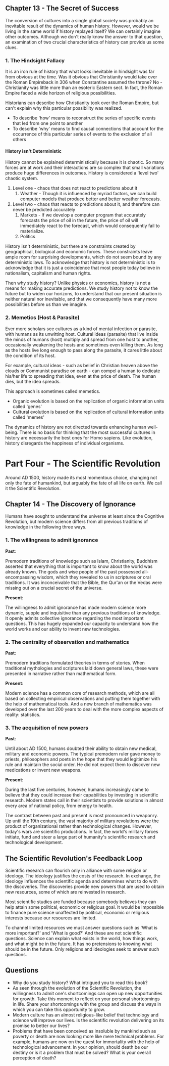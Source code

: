 ## Chapter 13 - The Secret of Success

The conversion of cultures into a single global society was probably an inevitable result of the dynamics of human history. However, would we be living in the same world if history replayed itself? We can certainly imagine other outcomes. Although we don't really know the answer to that question, an examination of two crucial characteristics of history can provide us some clues. 

### 1. The Hindsight Fallacy
It is an iron rule of history that what looks inevitable in hindsight was far from obvious at the time. Was it obvious that Christianity would take over the Roman Empireback in 306 when Constantine assumed the throne? No - Christianity was little more than an esoteric Eastern sect. In fact, the Roman Empire faced a wide horizon of religious possibilities. 

Historians can describe how Christianity took over the Roman Empire, but can't explain why this particular possibility was realized.
- To describe 'how' means to reconstruct the series of specific events that led from one point to another
- To describe 'why' means to find causal connections that account for the occurrence of this particular series of events to the exclusion of all others

#### History isn't Deterministic
History cannot be explained deterministically because it is chaotic. So many forces are at work and their interactions are so complex that small variations produce huge differences in outcomes. History is considered a 'level two' chaotic system.
1. Level one - chaos that does not react to predictions about it
    1. Weather - Though it is influenced by myriad factors, we can build computer models that produce better and better weather forecasts.
2. Level two - chaos that reacts to predictions about it, and therefore can never be predicted accurately
    1. Markets - If we develop a computer program that accurately forecasts the price of oil in the future, the price of oil will immediately react to the forecast, which would consequently fail to materialize. 
    2. Politics

History isn't deterministic, but there are constraints created by geographical, biological and economic forces. These constraints leave ample room for surprising developments, which do not seem bound by any deterministic laws. To acknowledge that history is not deterministic is to acknowledge that it is just a coincidence that most people today believe in nationalism, capitalism and human rights.

Then why study history? Unlike physics or economics, history is not a means for making accurate predictions. We study history not to know the future but to widen our horizons, to understand that our present situation is neither natural nor inevitable, and that we consequently have many more possibilities before us than we imagine.

### 2. Memetics (Host & Parasite)
Ever more scholars see cultures as a kind of mental infection or parasite, with humans as its unwitting host. Cultural ideas (parasite) that live inside the minds of humans (host) multiply and spread from one host to another, occasionally weakening the hosts and sometimes even killing them. As long as the hosts live long enough to pass along the parasite, it cares little about the condition of its host.

For example, cultural ideas - such as belief in Christian heaven above the clouds or Communist paradise on earth - can compel a human to dedicate his/her life to spreading that idea, even at the price of death. The human dies, but the idea spreads.

This approach is sometimes called memetics.
- Organic evolution is based on the replication of organic information units called 'genes'
- Cultural evolution is based on the replication of cultural information units called 'memes'

The dynamics of history are not directed towards enhancing human well-being. There is no basis for thinking that the most successful cultures in history are necessarily the best ones for Homo sapiens. Like evolution, history disregards the happiness of individual organisms.


# Part Four - The Scientific Revolution
Around AD 1500, history made its most momentous choice, changing not only the fate of humankind, but arguably the fate of all life on earth. We  call it the Scientific Revolution.

## Chapter 14 - The Discovery of Ignorance 
Humans have sought to understand the universe at least since the Cognitive Revolution, but modern science differs from all previous traditions of knowledge in the following three ways.

### 1. The willingness to admit ignorance
**Past**:

Premodern traditions of knowledge such as Islam, Christianity, Buddhism asserted that everything that is important to know about the world was already known. The gods and wise people of the past possessed all-encompassing wisdom, which they revealed to us in scriptures or oral traditions. It was inconceivable that the Bible, the Qur'an or the Vedas were missing out on a crucial secret of the universe.

**Present**:

The willingness to admit ignorance has made modern science more dynamic, supple and inquisitive than any previous traditions of knowledge. It openly admits collective ignorance regarding the most important questions. This has hugely expanded our capacity to understand how the world works and our ability to invent new technologies.

### 2. The centrality of observation and mathematics
**Past**:

Premodern traditions formulated theories in terms of stories. When traditional mythologies and scriptures laid down general laws, these were presented in narrative rather than mathematical form.

**Present**:

Modern science has a common core of research methods, which are all based on collecting empirical observations and putting them together with the help of mathematical tools. And a new branch of mathematics was developed over the last 200 years to deal with the more complex aspects of reality: statistics.

### 3. The acquisition of new powers
**Past**:

Until about AD 1500, humans doubted their ability to obtain new medical, military and economic powers. The typical premodern ruler gave money to priests, philosophers and poets in the hope that they would legitimize his rule and maintain the social order. He did not expect them to discover new medications or invent new weapons. 

**Present**:

During the last five centuries, however, humans increasingly came to believe that they could increase their capabilities by investing in scientific research. Modern states call in their scientists to provide solutions in almost every area of national policy, from energy to health. 

The contrast between past and present is most pronounced in weaponry. Up until the 19th century, the vast majority of military revolutions were the product of organizational rather than technological changes. However, today's wars are scientific productions. In fact, the world's military forces initiate, fund and steer a large part of humanity's scientific research and technological development.

## The Scientific Revolution's Feedback Loop
Scientific research can flourish only in alliance with some religion or ideology. The ideology justifies the costs of the research. In exchange, the ideology influences the scientific agenda and determines what to do with the discoveries. The discoveries provide new powers that are used to obtain new resources, some of which are reinvested in research.
 
Most scientific studies are funded because somebody believes they can help attain some political, economic or religious goal. It would be impossible to finance pure science unaffected by political, economic or religious interests because our resources are limited.

To channel limited resources we must answer questions such as 'What is more important?' and 'What is good?' And these are not scientific questions. Science can explain what exists in the world, how things work, and what might be in the future. It has no pretensions to knowing what should be in the future. Only religions and ideologies seek to answer such questions. 

## Questions
- Why do you study history? What intrigued you to read this book?
- As seen through the evolution of the Scientific Revolution, the willingness to admit one's shortcomings can open up new opportunities for growth. Take this moment to reflect on your personal shortcomings in life. Share your shortcomings with the group and discuss the ways in which you can take this opportunity to grow.
- Modern culture has an almost religious-like belief that technology and science will improve our lives. Is the scientific revolution delivering on its promise to better our lives?
- Problems that have been conceived as insoluble by mankind such as poverty or death are now looking more like mere technical problems. For example, humans are now on the quest for immortality with the help of technological advancement. In your opinion, should death be our destiny or is it a problem that must be solved? What is your overall perception of death?


